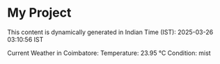 # My Project

This content is dynamically generated in Indian Time (IST): 2025-03-26 03:10:56 IST


Current Weather in Coimbatore:
Temperature: 23.95 °C
Condition: mist
